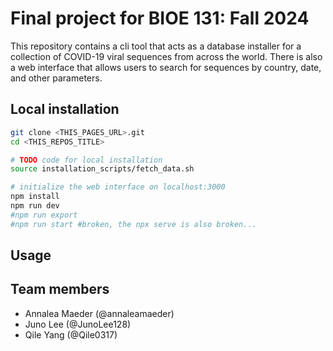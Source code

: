 # Final project for BIOE 131: Fall 2024

This repository contains a cli tool that acts as a database installer for a collection of COVID-19 viral sequences from across the world. There is also a web interface that allows users to search for sequences by country, date, and other parameters.

## Local installation

```bash
git clone <THIS_PAGES_URL>.git
cd <THIS_REPOS_TITLE>

# TODO code for local installation
source installation_scripts/fetch_data.sh

# initialize the web interface on localhost:3000
npm install
npm run dev
#npm run export
#npm run start #broken, the npx serve is also broken...
```

## Usage

## Team members

- Annalea Maeder (@annaleamaeder)
- Juno Lee (@JunoLee128)
- Qile Yang (@Qile0317)
